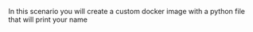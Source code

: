 In this scenario you will create a custom docker image with a python file that will print your name
